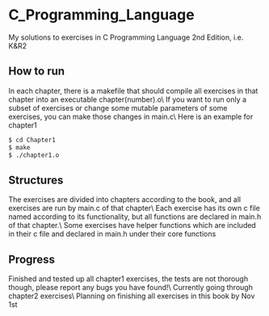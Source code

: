 # C_Programming_Language
My solutions to exercises in C Programming Language 2nd Edition, i.e. K&amp;R2

## How to run

In each chapter, there is a makefile that should compile all exercises in that chapter into an executable chapter(number).o\\
If you want to run only a subset of exercises or change some mutable parameters of some exercises, you can make those changes in main.c\\
Here is an example for chapter1

```bash
$ cd Chapter1
$ make
$ ./chapter1.o
```

## Structures

The exercises are divided into chapters according to the book, and all exercises are run by main.c of that chapter\\
Each exercise has its own c file named according to its functionality, but all functions are declared in main.h of that chapter.\\
Some exercises have helper functions which are included in their c file and declared in main.h under their core functions

## Progress

Finished and tested up all chapter1 exercises, the tests are not thorough though, please report any bugs you have found!\\
Currently going through chapter2 exercises\\
Planning on finishing all exercises in this book by Nov 1st
